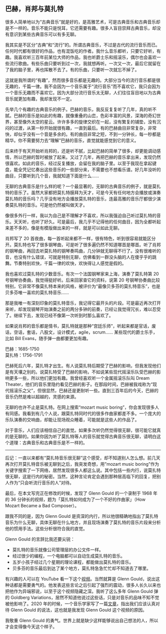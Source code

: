 <div class="inner">
<h2>巴赫，肖邦与莫扎特</h2>
<p>很多人简单地以为“古典音乐”就是好的，是高雅艺术，可是古典音乐和古典音乐却是不一样的。音乐不能只是悦耳，它还需要有趣。很多人盲目崇拜古典音乐，却没有意识到某些古典音乐可以有多无聊。</p>
<p>我其实是不区分“古典”和“流行”的。所谓古典音乐，不过是古代的流行音乐而已。任何时代都有很好的作品，也有混饭吃的作者。我什么音乐都听，只要它好听，有趣。我喜欢听三百年前某位大师的作品，我也听爵士乐和摇滚乐，偶尔也会喜欢一些流行歌曲。有些乐曲只要听到过一次，我就想再听。一次又一次，最后它就留在了我的脑子里，再也挥散不去了。有的乐曲，只要听一次就忘不掉了。</p>
<p>这就是我所谓的“有趣”，然而很多音乐都是无趣的。大部分当今的流行音乐都是很无趣的，千篇一律。我不会因为一个音乐属于“流行音乐”而不喜欢它，我只会因为一个音乐无趣而不喜欢它。因为大部分流行音乐太无聊，人们往往盲目地以为古典音乐就更加有趣，我却发现不一定。</p>
<p>先举几个有趣的古典音乐的例子。巴赫的音乐，我反反复复听了几年，真的听不腻。巴赫的音乐是如此的有趣，就像重叠的山峦，色彩丰富的风景，深海的奇幻世界，甚至像外太空的星云。许许多多的旋律交织在一起，没有繁复的铺垫，没有沉闷的过渡，从第一秒开始就很有趣，一直到最后。有的巴赫曲目非常复杂，非常快，却似乎没有一个音是多余的。有的曲目非常之短，不到一分钟长，每一秒都是精华。你不需要努力去“理解”巴赫的音乐，直觉就能感觉到它的意义。</p>
<p>后来终于有天开始听肖邦的，还是听不腻，比起巴赫的简单了很多，却更能调动感情，所以巴赫的暂时被放了起来。又过了几年，再把巴赫的音乐拿出来，发现仍然很喜欢。如此的音乐，经过反复播放，会留在我的脑子里。以至于我现在拿起键盘，能全凭记忆奏出这些音乐的一些部分来，不需要也不想看乐谱。好几年没听的曲目，只要听到几个音，我就知道下面是什么……</p>
<p>无聊的古典音乐是什么样的呢？一个最显著的，无聊的古典音乐的例子，就是莫扎特的音乐了。虽然大家都把莫扎特膜拜为天才，可是今天有任何地方会播放或演奏莫扎特的音乐吗？几乎没有地方会播放莫扎特的音乐，连最高雅的音乐厅都很少演奏莫扎特的音乐。可是他仍然被叫做天才。</p>
<p>像很多外行一样，我以为自己是不理解才不喜欢，所以我强迫自己听过莫扎特的音乐。天天听，也听了好久。可是最后，我几乎不记得他的任何曲目，因为全都听起来差不多的，像是有模版做出来的一样，就是可以如此无聊。</p>
<p>肖邦写了 20 首夜曲，每一首听起来都不一样，很有特色，听到很容易就能区分开。莫扎特也写了很多钢琴曲，可是听了很多遍仍然不知道哪首是哪首。听了肖邦的钢琴曲，再回去听莫扎特的钢琴奏鸣曲，几分钟就无聊得不行了。没有很难听的音，也没有什么错误，可就是特别无聊，仿佛看到一群没头脑的人在傻乎乎的跳舞。节奏特别欢快，千篇一律的欢快，欢快得让人感觉是假的。</p>
<p>我也喜欢过莫扎特的少数音乐。有次一个法国钢琴家来上海，演奏了莫扎特第 20 号钢琴协奏曲，我觉得挺好听。后来回家查它的资料，说第 20 号钢琴协奏曲比较特别，它非常不像莫扎特本来的风格，被评价为“最像贝多芬的莫扎特音乐”，也是贝多芬唯一喜欢的莫扎特音乐……</p>
<p>那是我唯一有深刻印象的莫扎特音乐，我记得它最开头的片段。可是最近再次打开来听，却发现钢琴开始演奏之前的两分多钟的前奏，已经让我觉得冗长，难以忍受了。继续下去，发现已经不像第一次听到时那么喜欢了。</p>
<p>如果说肖邦的音乐都是情书，莫扎特就是那种“宫廷乐师”，听起来都是官话，废话，空话，套话，八股文，设计模式，agile，scrum…… 某些现代的爵士乐手，比如 Bill Evans，随手弹一曲都要更加有趣。</p>
<p>巴赫：1685-1750 <br />
莫扎特：1756-1791</p>
<p>巴赫死后六年，莫扎特才出生。有人说莫扎特后期受了巴赫的影响，但我发现他们是有天壤之别的。说莫扎特受了巴赫的影响，不如说某些现代摇滚乐队受巴赫的影响更多一些，所以他们更加有趣。我曾经喜欢听一个金属摇滚乐队叫 Dream Theater，他们的音乐里隐约看见巴赫的影子。在那段时间，巴赫被我戏称为“现代摇滚乐之父”，但很显然，巴赫还是更耐听一些。直到三百年后的今天，巴赫的音乐仍然是难以超越的，灵感的来源。</p>
<p>无聊的也许不止是莫扎特。在网上搜索“mozart music boring”，你会发现很多人有同感。我看到有几个人说，跟莫扎特同时代的很多作曲家都差不多。一个庞大的乐队演奏的交响曲，却能让现场观众睡着，可能就是这些人的作品了。</p>
<p>对于音乐，人们应该相信自己的直觉。如果多次听仍然觉得很无聊，很可能它就真的是无聊的。如果你因为听了莫扎特等人的音乐就觉得古典音乐很无聊，请明白这个道理：古典音乐和古典音乐是不一样的。</p>
<hr />
<p>后记：一直以来都有“莫扎特音乐很无聊”这个感受，却不知道别人怎么想。前几天再次打开莫扎特音乐被无聊到之后，我突发奇想，用”mozart music boring”作为关键字搜索了一下网络，居然发现很多人都这么说。其中包括一些内行，说莫扎特很无聊，这是行内的秘密。当然，这种言论肯定会遇到那种居高临下的回复，把别人作为“只会听流行音乐的人”对待。</p>
<p>最后，在本文写完正在修改的时候，发现了 Glenn Gould 的一个录制于 1968 年的 36 分钟长的视频，题为「莫扎特如何成为了一个不好的作曲家」（How Mozart Became a Bad Composer）。</p>
<p>跟我不同的是，因为 Glenn Gould 是资深的内行，所以他很精确地指出了莫扎特音乐为什么无聊，具体无聊在什么地方，并且现场演奏了莫扎特的音乐片段来分析他的惯用手法。这些分析很符合我的直觉。</p>
<p>Glenn Gould 的言辞比我还要尖锐：</p>
<ul>
<li>莫扎特的音乐就像公司管理层的办公文件一样。</li>
<li>经过很少的编程，一个电脑都可以自动生成莫扎特的音乐。</li>
<li>五岁小孩子经过几个星期的理论课程，都能做出莫扎特的音乐。</li>
<li>贝多芬的音乐最后到达了某个地方，莫扎特急急忙忙却不知道去了哪里。</li>
</ul>
<p>有兴趣的人可以在 YouTube 看一下这个<a href="https://youtu.be/1pR74rorRxs">视频</a>。当然就算是 Glenn Gould，说出这种话都是需要勇气的。他发表这些言论之后引起了强烈的震动，很多人长久以来也把他作为异端邪说，以至于这个视频隐藏之深。我听了这么多年 Glenn Gould 弹的 Goldberg Variations，居然不知道他说过这些话，只是对音乐的品味不知不觉被他影响了。2020 年的时候，一个音乐学家写了一篇<a href="https://blogs.loc.gov/music/2020/04/the-unpopular-opinions-of-glenn-gould-or-how-mozart-became-a-bad-composer">文章</a>，指出我们应该认真对待 Glenn Gould 的说法，这也就是我发现 Glenn Gould 这个视频的原因。</p>
<p>我敬重 Glenn Gould 的勇气。世界上就是缺少这样能够说出自己想法的人，所以才会变得像今天这个样子。</p>
</div>
<div class="ad-banner" style="margin-top: 5px">
<script async src="//pagead2.googlesyndication.com/pagead/js/adsbygoogle.js"></script>
<ins class="adsbygoogle"
                    style="display:inline-block;width:100%;height:90px"
                    data-ad-client="ca-pub-1331524016319584"
                    data-ad-slot="6657867155"></ins>
<script>(adsbygoogle = window.adsbygoogle || []).push({});</script>
</div>
<script data-ad-client="ca-pub-1331524016319584" async
            src="https://pagead2.googlesyndication.com/pagead/js/adsbygoogle.js">
</script>
    